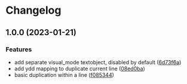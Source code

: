 # Changelog

## 1.0.0 (2023-01-21)


### Features

* add separate visual_mode textobject, disabled by default ([6d73f6a](https://github.com/smjonas/duplicate.nvim/commit/6d73f6a17eab03267158a76950d9177f84221ca0))
* add ydd mapping to duplicate current line ([08ed0ba](https://github.com/smjonas/duplicate.nvim/commit/08ed0ba603af27d770a8048822cd7d9e0f417090))
* basic duplication within a line ([f085344](https://github.com/smjonas/duplicate.nvim/commit/f085344dda0b06f71bfd4b2ff6bb6c27179ac685))
